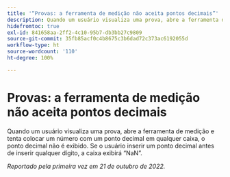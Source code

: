 ```yaml
---
title: '“Provas: a ferramenta de medição não aceita pontos decimais”'
description: Quando um usuário visualiza uma prova, abre a ferramenta de medição e tenta colocar um número com um ponto decimal em qualquer caixa, o ponto decimal não é exibido. Se o usuário inserir um ponto decimal antes de inserir qualquer dígito, a caixa exibirá um erro NaN.
hidefromtoc: true
exl-id: 841658aa-2ff2-4c10-95b7-db3bb27c9809
source-git-commit: 35fb85acf0c4b8675c3b6dad72c373ac6192055d
workflow-type: ht
source-wordcount: '110'
ht-degree: 100%

---
```


# Provas: a ferramenta de medição não aceita pontos decimais

<!--Requested article.This article is on the WF and WFP TOC. -->

Quando um usuário visualiza uma prova, abre a ferramenta de medição e tenta colocar um número com um ponto decimal em qualquer caixa, o ponto decimal não é exibido. Se o usuário inserir um ponto decimal antes de inserir qualquer dígito, a caixa exibirá “NaN”.

_Reportado pela primeira vez em 21 de outubro de 2022._

